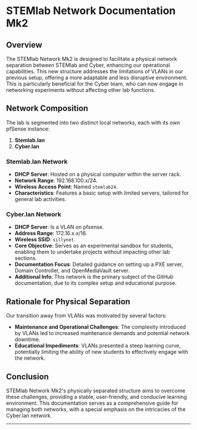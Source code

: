 # STEMlab Network Documentation Mk2

## Overview

The STEMlab Network Mk2 is designed to facilitate a physical network separation between STEMlab and Cyber, enhancing our operational capabilities. This new structure addresses the limitations of VLANs in our previous setup, offering a more adaptable and less disruptive environment. This is particularly beneficial for the Cyber team, who can now engage in networking experiments without affecting other lab functions.

## Network Composition

The lab is segmented into two distinct local networks, each with its own pfSense instance:

1. **Stemlab.lan**
2. **Cyber.lan**

### Stemlab.lan Network
- **DHCP Server**: Hosted on a physical computer within the server rack.
- **Network Range**: 192.168.100.x/24.
- **Wireless Access Point**: Named `stemlab24`.
- **Characteristics**: Features a basic setup with limited servers, tailored for general lab activities.

### Cyber.lan Network
- **DHCP Server**: Is a VLAN on pfsense.
- **Address Range**: 172.16.x.x/16.
- **Wireless SSID**: `sillynet`.
- **Core Objective**: Serves as an experimental sandbox for students, enabling them to undertake projects without impacting other lab sections.
- **Documentation Focus**: Detailed guidance on setting up a PXE server, Domain Controller, and OpenMediaVault server.
- **Additional Info**: This network is the primary subject of the GitHub documentation, due to its complex setup and educational purpose.

## Rationale for Physical Separation

Our transition away from VLANs was motivated by several factors:
- **Maintenance and Operational Challenges**: The complexity introduced by VLANs led to increased maintenance demands and potential network downtime.
- **Educational Impediments**: VLANs presented a steep learning curve, potentially limiting the ability of new students to effectively engage with the network.

## Conclusion

STEMlab Network Mk2's physically separated structure aims to overcome these challenges, providing a stable, user-friendly, and conducive learning environment. This documentation serves as a comprehensive guide for managing both networks, with a special emphasis on the intricacies of the Cyber.lan network.

---
